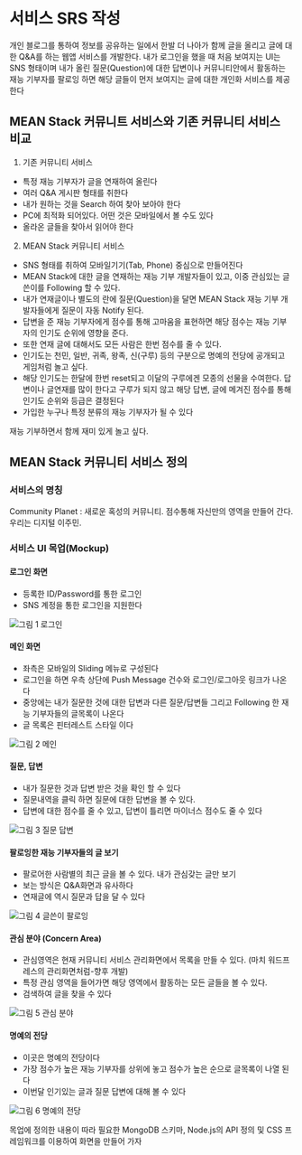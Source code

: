 # 서비스 SRS 작성

개인 블로그를 통하여 정보를 공유하는 일에서 한발 더 나아가 함께 글을 올리고 글에 대한 Q&A를 하는 웹앱 서비스를 개발한다. 내가 로그인을 했을 때 처음 보여지는 UI는 SNS 형태이며 내가 올린 질문(Question)에 대한 답변이나 커뮤니티안에서 활동하는 재능 기부자를 팔로잉 하면 해당 글들이 먼저 보여지는 글에 대한 개인화 서비스를 제공한다 

## MEAN Stack 커뮤니트 서비스와 기존 커뮤니티 서비스 비교 

1. 기존 커뮤니티 서비스
  - 특정 재능 기부자가 글을 연재하여 올린다
  - 여러 Q&A 게시판 형태를 취한다  
  - 내가 원하는 것을 Search 하여 찾아 보아야 한다 
  - PC에 최적화 되어있다. 어떤 것은 모바일에서 볼 수도 있다
  - 올라온 글들을 찾아서 읽어야 한다 

2. MEAN Stack 커뮤니티 서비스 
  - SNS 형태를 취하여 모바일기기(Tab, Phone) 중심으로 만들어진다 
  - MEAN Stack에 대한 글을 연재하는 재능 기부 개발자들이 있고, 이중 관심있는 글쓴이를 Following 할 수 있다.
  - 내가 연재글이나 별도의 란에 질문(Question)을 달면 MEAN Stack 재능 기부 개발자들에게 질문이 자동 Notify 된다. 
  - 답변을 준 재능 기부자에게 점수를 통해 고마움을 표현하면 해당 점수는 재능 기부자의 인기도 순위에 영향을 준다.
  - 또한 연재 글에 대해서도 모든 사람은 한번 점수를 줄 수 있다.
  - 인기도는 천민, 일반, 귀족, 왕족, 신(구루) 등의 구분으로 명예의 전당에 공개되고 게임처럼 놀고 싶다. 
  - 해당 인기도는 한달에 한번 reset되고 이달의 구루에겐 모종의 선물을 수여한다.
    답변이나 글연재를 많이 한다고 구루가 되지 않고 해당 답변, 글에 메겨진 점수를 통해 인기도 순위와 등급은 결정된다 
  - 가입한 누구나 특정 분류의 재능 기부자가 될 수 있다 
   
재능 기부하면서 함께 재미 있게 놀고 싶다. 


## MEAN Stack 커뮤니티 서비스 정의

### 서비스의 명칭 
  Community Planet : 새로운 혹성의 커뮤니티. 점수통해 자신만의 영역을 만들어 간다. 우리는 디지털 이주민.
  
### 서비스 UI 목업(Mockup)      

#### 로그인 화면 
  - 등록한 ID/Password를 통한 로그인 
  - SNS 계정을 통한 로그인을 지원한다 

![그림 1 로그인](./images/srs_login.png)

#### 메인 화면 
  - 좌측은 모바일의 Sliding 메뉴로 구성된다 
  - 로그인을 하면 우측 상단에 Push Message 건수와 로그인/로그아웃 링크가 나온다 
  - 중앙에는 내가 질문한 것에 대한 답변과 다른 질문/답변들 그리고 Following 한 재능 기부자들의 글목록이 나온다
  - 글 목록은 핀터레스트 스타일 이다 

![그림 2 메인](./images/srs_main.png)

#### 질문, 답변
  - 내가 질문한 것과 답변 받은 것을 확인 할 수 있다 
  - 질문내역을 클릭 하면 질문에 대한 답변을 볼 수 있다. 
  - 답변에 대한 점수를 줄 수 있고, 답변이 틀리면 마이너스 점수도 줄 수 있다 

![그림 3 질문 답변](./images/srs_qna.png)

#### 팔로잉한 재능 기부자들의 글 보기
  - 팔로어한 사람별의 최근 글을 볼 수 있다. 내가 관심갖는 글만 보기 
  - 보는 방식은 Q&A화면과 유사하다 
  - 연재글에 역시 질문과 답을 달 수 있다 

![그림 4 글쓴이 팔로잉](./images/srs_following.png)
 
#### 관심 분야 (Concern Area)
  - 관심영역은 현재 커뮤니티 서비스 관리화면에서 목록을 만들 수 있다. (마치 워드프레스의 관리화면처럼-향후 개발)
  - 특정 관심 영역을 들어가면 해당 영역에서 활동하는 모든 글들을 볼 수 있다.
  - 검색하여 글을 찾을 수 있다 

![그림 5 관심 분야](./images/srs_concern_area.png)

#### 명예의 전당
  - 이곳은 명예의 전당이다 
  - 가장 점수가 높은 재능 기부자를 상위에 놓고 점수가 높은 순으로 글목록이 나열 된다 
  - 이번달 인기있는 글과 질문 답변에 대해 볼 수 있다 

![그림 6 명예의 전당](./images/srs_guru.png)

목업에 정의한 내용이 따라 필요한 MongoDB 스키마, Node.js의 API 정의 및 CSS 프레임워크를 이용하여 화면을 만들어 가자